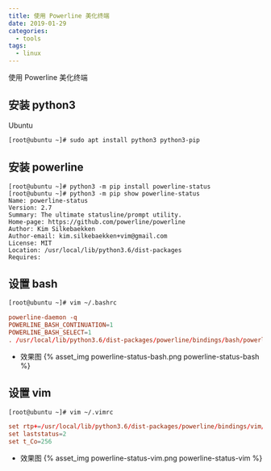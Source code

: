 ```yaml
---
title: 使用 Powerline 美化终端
date: 2019-01-29
categories:
  - tools
tags:
  - linux
---
```


使用 Powerline 美化终端
<!--more-->

## 安装 python3
Ubuntu
```bash
[root@ubuntu ~]# sudo apt install python3 python3-pip
```

## 安装 powerline
```
[root@ubuntu ~]# python3 -m pip install powerline-status
[root@ubuntu ~]# python3 -m pip show powerline-status
Name: powerline-status
Version: 2.7
Summary: The ultimate statusline/prompt utility.
Home-page: https://github.com/powerline/powerline
Author: Kim Silkebaekken
Author-email: kim.silkebaekken+vim@gmail.com
License: MIT
Location: /usr/local/lib/python3.6/dist-packages
Requires:
```

## 设置 bash
```bash
[root@ubuntu ~]# vim ~/.bashrc
```
```conf
powerline-daemon -q
POWERLINE_BASH_CONTINUATION=1
POWERLINE_BASH_SELECT=1
. /usr/local/lib/python3.6/dist-packages/powerline/bindings/bash/powerline.sh
```

+ 效果图
{% asset_img powerline-status-bash.png powerline-status-bash %}

## 设置 vim
```bash
[root@ubuntu ~]# vim ~/.vimrc
```
```conf
set rtp+=/usr/local/lib/python3.6/dist-packages/powerline/bindings/vim/
set laststatus=2
set t_Co=256
```

+ 效果图
{% asset_img powerline-status-vim.png powerline-status-vim %}

